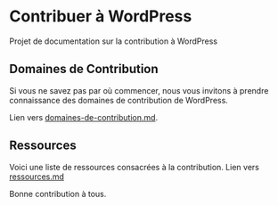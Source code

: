 # Contribuer à WordPress

Projet de documentation sur la contribution à WordPress

## Domaines de Contribution

Si vous ne savez pas par où commencer, nous vous invitons à prendre connaissance des domaines de contribution de WordPress.

Lien vers [domaines-de-contribution.md](domaines-de-contribution.md).

## Ressources
Voici une liste de ressources consacrées à la contribution.
Lien vers [ressources.md](ressources.md)


Bonne contribution à tous.
